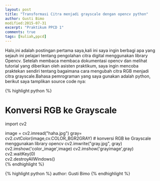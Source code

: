 ```yaml
---
layout: post
title: "Transformasi Citra menjadi grayscale dengan opencv python"
author: Gusti Bimo
modified:2015-07-31
excerpt: "Praktikum PPCD 1"
comments: true
tags: [kuliah,ppcd]
---
```


Halo,ini adalah postingan pertama saya,kali ini saya ingin berbagi apa yang sejauh ini pelajari tentang pengolahan citra digital menggunakan library Opencv. Setelah membaca membaca dokumentasi opencv dan melihat tutorial yang diberikan oleh asisten praktikum, saya ingin mencoba praktekan sendiri tentang bagaimana cara mengubah citra RGB menjadi citra grayscale.Bahasa pemrograman yang saya gunakan adalah python, berikut saya tamplikan source code nya:

{% highlight python %}
# Konversi RGB ke Grayscale
import cv2

image = cv2.imread("haha.jpg")
gray= cv2.cvtColor(image,cv.COLOR_BGR2GRAY) # konversi RGB ke Grayscale menggunakan library opencv
cv2.imwrite("gray.jpg", gray)
cv2.imshow('color_image',image)
cv2.imshow('grayimage',gray) 
cv2.waitKey(0)                 
cv2.destroyAllWindows()       
{% endhighlight %}

{% highlight python %}
author: Gusti Bimo
{% endhighlight %}

